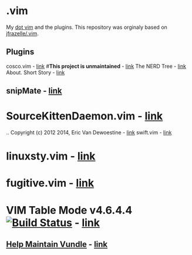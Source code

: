 # .vim

My [dot vim](https://github.com/scanf/.vim/blob/master/.vimrc) and the plugins.
This repository was orginaly based on
[jfrazelle/.vim](https://github.com/jfrazelle/.vim.git).

## Plugins

cosco.vim - [link](bundle/cosco.vim)
#**This project is unmaintained**  - [link](bundle/ctrlp.vim)
The NERD Tree - [link](bundle/nerdtree)
About. Short Story - [link](bundle/smartgf.vim)
## snipMate - [link](bundle/snipmate.vim)
# SourceKittenDaemon.vim - [link](bundle/sourcekittendaemon.vim)
.. Copyright (c) 2012  2014, Eric Van Dewoestine - [link](bundle/supertab)
swift.vim - [link](bundle/swift.vim)
# linuxsty.vim - [link](bundle/vim-addon-linux-coding-style)
# fugitive.vim - [link](bundle/vim-fugitive)
# VIM Table Mode v4.6.4.4 [![Build Status](https://travisci.org/dhruvasagar/vimtablemode.png?branch=master)](https://travisci.org/dhruvasagar/vimtablemode) - [link](bundle/vim-table-mode)
## [Help Maintain Vundle](https://github.com/VundleVim/Vundle.vim/issues/383) - [link](bundle/Vundle.vim)
